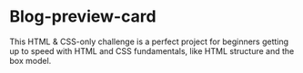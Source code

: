# Blog-preview-card

This HTML & CSS-only challenge is a perfect project for beginners getting up to speed with HTML and CSS fundamentals, like HTML structure and the box model.
